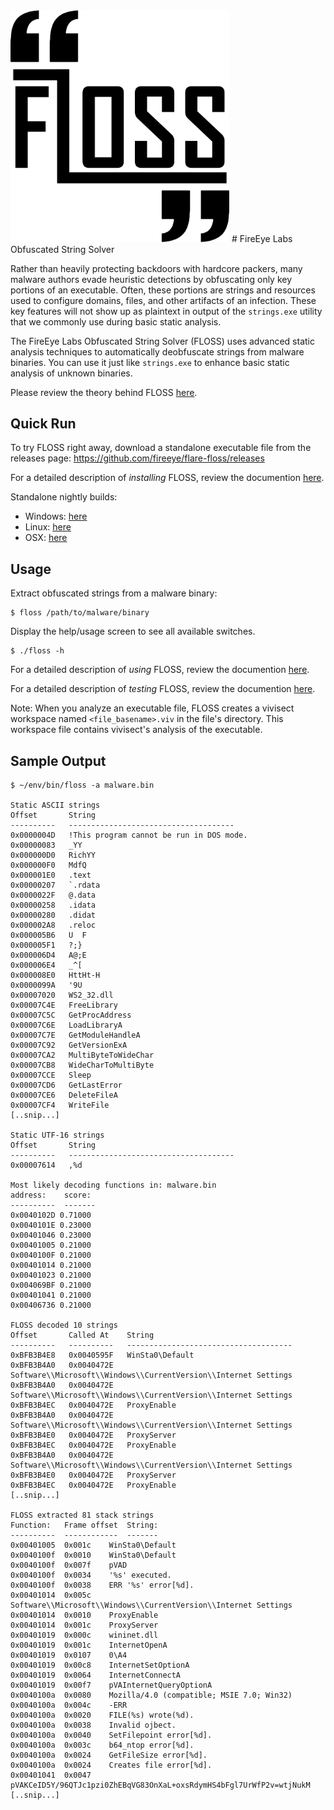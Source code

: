<img src="resources/logo.png?raw=true " width="350"/>
# FireEye Labs Obfuscated String Solver

Rather than heavily protecting backdoors with hardcore packers, many
malware authors evade heuristic detections by obfuscating only key
portions of an executable. Often, these portions are strings and resources
used to configure domains, files, and other artifacts of an infection.
These key features will not show up as plaintext in output of the `strings.exe` utility
that we commonly use during basic static analysis.

The FireEye Labs Obfuscated String Solver (FLOSS) uses advanced
static analysis techniques to automatically deobfuscate strings from
malware binaries. You can use it just like `strings.exe` to enhance
basic static analysis of unknown binaries.

Please review the theory behind FLOSS [here](doc/theory.md).


## Quick Run
To try FLOSS right away, download a standalone executable file from the releases page:
https://github.com/fireeye/flare-floss/releases

For a detailed description of *installing* FLOSS, review the documention
 [here](doc/installation.md).

Standalone nightly builds:
  - Windows: [here](http://s3.amazonaws.com/build-artifacts.floss.flare.fireeye.com/appveyor/dist/floss.exe)
  - Linux: [here](https://s3.amazonaws.com/build-artifacts.floss.flare.fireeye.com/travis/linux/dist/floss)
  - OSX: [here](https://s3.amazonaws.com/build-artifacts.floss.flare.fireeye.com/travis/osx/dist/floss)


## Usage
Extract obfuscated strings from a malware binary:

    $ floss /path/to/malware/binary

Display the help/usage screen to see all available switches.

    $ ./floss -h

For a detailed description of *using* FLOSS, review the documention
 [here](doc/usage.md).

For a detailed description of *testing* FLOSS, review the documention
 [here](doc/test.md).

Note: When you analyze an executable file, FLOSS creates a vivisect workspace named `<file_basename>.viv` in the file's directory. This workspace file contains vivisect's analysis of the executable.

## Sample Output

```
$ ~/env/bin/floss -a malware.bin

Static ASCII strings
Offset       String
----------   -------------------------------------
0x0000004D   !This program cannot be run in DOS mode.
0x00000083   _YY
0x000000D0   RichYY
0x000000F0   MdfQ
0x000001E0   .text
0x00000207   `.rdata
0x0000022F   @.data
0x00000258   .idata
0x00000280   .didat
0x000002A8   .reloc
0x000005B6   U  F
0x000005F1   ?;}
0x000006D4   A@;E
0x000006E4   _^[
0x000008E0   HttHt-H
0x0000099A   '9U
0x00007020   WS2_32.dll
0x00007C4E   FreeLibrary
0x00007C5C   GetProcAddress
0x00007C6E   LoadLibraryA
0x00007C7E   GetModuleHandleA
0x00007C92   GetVersionExA
0x00007CA2   MultiByteToWideChar
0x00007CB8   WideCharToMultiByte
0x00007CCE   Sleep
0x00007CD6   GetLastError
0x00007CE6   DeleteFileA
0x00007CF4   WriteFile
[..snip...]

Static UTF-16 strings
Offset       String
----------   -------------------------------------
0x00007614   ,%d

Most likely decoding functions in: malware.bin
address:    score:
----------  -------
0x0040102D 0.71000
0x0040101E 0.23000
0x00401046 0.23000
0x00401005 0.21000
0x0040100F 0.21000
0x00401014 0.21000
0x00401023 0.21000
0x004069BF 0.21000
0x00401041 0.21000
0x00406736 0.21000

FLOSS decoded 10 strings
Offset       Called At    String
----------   ----------   -------------------------------------
0xBFB3B4E8   0x0040595F   WinSta0\Default
0xBFB3B4A0   0x0040472E   Software\\Microsoft\\Windows\\CurrentVersion\\Internet Settings
0xBFB3B4A0   0x0040472E   Software\\Microsoft\\Windows\\CurrentVersion\\Internet Settings
0xBFB3B4EC   0x0040472E   ProxyEnable
0xBFB3B4A0   0x0040472E   Software\\Microsoft\\Windows\\CurrentVersion\\Internet Settings
0xBFB3B4E0   0x0040472E   ProxyServer
0xBFB3B4EC   0x0040472E   ProxyEnable
0xBFB3B4A0   0x0040472E   Software\\Microsoft\\Windows\\CurrentVersion\\Internet Settings
0xBFB3B4E0   0x0040472E   ProxyServer
0xBFB3B4EC   0x0040472E   ProxyEnable
[..snip...]

FLOSS extracted 81 stack strings
Function:   Frame offset  String:
----------  ------------  -------
0x00401005  0x001c    WinSta0\Default
0x0040100f  0x0010    WinSta0\Default
0x0040100f  0x007f    pVAD
0x0040100f  0x0034    '%s' executed.
0x0040100f  0x0038    ERR '%s' error[%d].
0x00401014  0x005c    Software\\Microsoft\\Windows\\CurrentVersion\\Internet Settings
0x00401014  0x0010    ProxyEnable
0x00401014  0x001c    ProxyServer
0x00401019  0x000c    wininet.dll
0x00401019  0x001c    InternetOpenA
0x00401019  0x0107    0\A4
0x00401019  0x00c8    InternetSetOptionA
0x00401019  0x0064    InternetConnectA
0x00401019  0x00f7    pVAInternetQueryOptionA
0x0040100a  0x0080    Mozilla/4.0 (compatible; MSIE 7.0; Win32)
0x0040100a  0x004c    -ERR
0x0040100a  0x0020    FILE(%s) wrote(%d).
0x0040100a  0x0038    Invalid ojbect.
0x0040100a  0x0040    SetFilepoint error[%d].
0x0040100a  0x003c    b64_ntop error[%d].
0x0040100a  0x0024    GetFileSize error[%d].
0x0040100a  0x0024    Creates file error[%d].
0x00401041  0x0047    pVAKCeID5Y/96QTJc1pzi0ZhEBqVG83OnXaL+oxsRdymHS4bFgl7UrWfP2v=wtjNukM
[..snip...]
```
